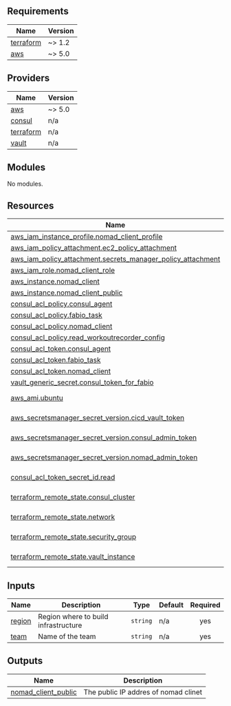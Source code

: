 ## Requirements

| Name | Version |
|------|---------|
| <a name="requirement_terraform"></a> [terraform](#requirement\_terraform) | ~> 1.2 |
| <a name="requirement_aws"></a> [aws](#requirement\_aws) | ~> 5.0 |

## Providers

| Name | Version |
|------|---------|
| <a name="provider_aws"></a> [aws](#provider\_aws) | ~> 5.0 |
| <a name="provider_consul"></a> [consul](#provider\_consul) | n/a |
| <a name="provider_terraform"></a> [terraform](#provider\_terraform) | n/a |
| <a name="provider_vault"></a> [vault](#provider\_vault) | n/a |

## Modules

No modules.

## Resources

| Name | Type |
|------|------|
| [aws_iam_instance_profile.nomad_client_profile](https://registry.terraform.io/providers/hashicorp/aws/latest/docs/resources/iam_instance_profile) | resource |
| [aws_iam_policy_attachment.ec2_policy_attachment](https://registry.terraform.io/providers/hashicorp/aws/latest/docs/resources/iam_policy_attachment) | resource |
| [aws_iam_policy_attachment.secrets_manager_policy_attachment](https://registry.terraform.io/providers/hashicorp/aws/latest/docs/resources/iam_policy_attachment) | resource |
| [aws_iam_role.nomad_client_role](https://registry.terraform.io/providers/hashicorp/aws/latest/docs/resources/iam_role) | resource |
| [aws_instance.nomad_client](https://registry.terraform.io/providers/hashicorp/aws/latest/docs/resources/instance) | resource |
| [aws_instance.nomad_client_public](https://registry.terraform.io/providers/hashicorp/aws/latest/docs/resources/instance) | resource |
| [consul_acl_policy.consul_agent](https://registry.terraform.io/providers/hashicorp/consul/latest/docs/resources/acl_policy) | resource |
| [consul_acl_policy.fabio_task](https://registry.terraform.io/providers/hashicorp/consul/latest/docs/resources/acl_policy) | resource |
| [consul_acl_policy.nomad_client](https://registry.terraform.io/providers/hashicorp/consul/latest/docs/resources/acl_policy) | resource |
| [consul_acl_policy.read_workoutrecorder_config](https://registry.terraform.io/providers/hashicorp/consul/latest/docs/resources/acl_policy) | resource |
| [consul_acl_token.consul_agent](https://registry.terraform.io/providers/hashicorp/consul/latest/docs/resources/acl_token) | resource |
| [consul_acl_token.fabio_task](https://registry.terraform.io/providers/hashicorp/consul/latest/docs/resources/acl_token) | resource |
| [consul_acl_token.nomad_client](https://registry.terraform.io/providers/hashicorp/consul/latest/docs/resources/acl_token) | resource |
| [vault_generic_secret.consul_token_for_fabio](https://registry.terraform.io/providers/hashicorp/vault/latest/docs/resources/generic_secret) | resource |
| [aws_ami.ubuntu](https://registry.terraform.io/providers/hashicorp/aws/latest/docs/data-sources/ami) | data source |
| [aws_secretsmanager_secret_version.cicd_vault_token](https://registry.terraform.io/providers/hashicorp/aws/latest/docs/data-sources/secretsmanager_secret_version) | data source |
| [aws_secretsmanager_secret_version.consul_admin_token](https://registry.terraform.io/providers/hashicorp/aws/latest/docs/data-sources/secretsmanager_secret_version) | data source |
| [aws_secretsmanager_secret_version.nomad_admin_token](https://registry.terraform.io/providers/hashicorp/aws/latest/docs/data-sources/secretsmanager_secret_version) | data source |
| [consul_acl_token_secret_id.read](https://registry.terraform.io/providers/hashicorp/consul/latest/docs/data-sources/acl_token_secret_id) | data source |
| [terraform_remote_state.consul_cluster](https://registry.terraform.io/providers/hashicorp/terraform/latest/docs/data-sources/remote_state) | data source |
| [terraform_remote_state.network](https://registry.terraform.io/providers/hashicorp/terraform/latest/docs/data-sources/remote_state) | data source |
| [terraform_remote_state.security_group](https://registry.terraform.io/providers/hashicorp/terraform/latest/docs/data-sources/remote_state) | data source |
| [terraform_remote_state.vault_instance](https://registry.terraform.io/providers/hashicorp/terraform/latest/docs/data-sources/remote_state) | data source |

## Inputs

| Name | Description | Type | Default | Required |
|------|-------------|------|---------|:--------:|
| <a name="input_region"></a> [region](#input\_region) | Region where to build infrastructure | `string` | n/a | yes |
| <a name="input_team"></a> [team](#input\_team) | Name of the team | `string` | n/a | yes |

## Outputs

| Name | Description |
|------|-------------|
| <a name="output_nomad_client_public"></a> [nomad\_client\_public](#output\_nomad\_client\_public) | The public IP addres of nomad clinet |
